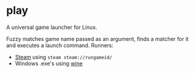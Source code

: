 # play

A universal game launcher for Linux.

Fuzzy matches game name passed as an argument, finds a matcher for it and executes a launch command.
Runners:
* [Steam](https://store.steampowered.com/) using `steam steam://rungameid/`
* Windows .exe's using [wine](https://www.winehq.org/)
